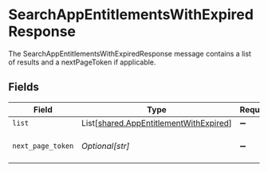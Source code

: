 # SearchAppEntitlementsWithExpiredResponse

The SearchAppEntitlementsWithExpiredResponse message contains a list of results and a nextPageToken if applicable.


## Fields

| Field                                                                                      | Type                                                                                       | Required                                                                                   | Description                                                                                |
| ------------------------------------------------------------------------------------------ | ------------------------------------------------------------------------------------------ | ------------------------------------------------------------------------------------------ | ------------------------------------------------------------------------------------------ |
| `list`                                                                                     | List[[shared.AppEntitlementWithExpired](../../models/shared/appentitlementwithexpired.md)] | :heavy_minus_sign:                                                                         | The list field.                                                                            |
| `next_page_token`                                                                          | *Optional[str]*                                                                            | :heavy_minus_sign:                                                                         | The nextPageToken field.                                                                   |